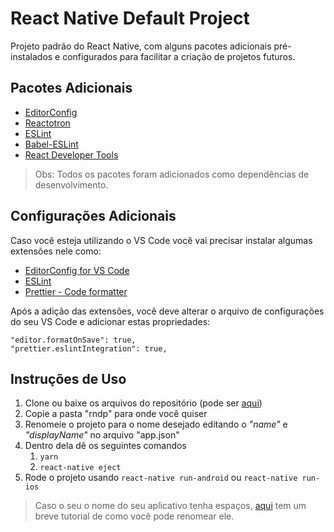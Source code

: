 # React Native Default Project

Projeto padrão do React Native, com alguns pacotes adicionais pré-instalados e configurados para facilitar a criação de projetos futuros.

## Pacotes Adicionais

- [EditorConfig](https://editorconfig.org/)
- [Reactotron](https://github.com/infinitered/reactotron)
- [ESLint](https://eslint.org/)
- [Babel-ESLint](https://github.com/babel/babel-eslint)
- [React Developer Tools](https://github.com/facebook/react-devtools)

> Obs: Todos os pacotes foram adicionados como dependências de desenvolvimento.

## Configurações Adicionais

Caso você esteja utilizando o VS Code você vai precisar instalar algumas extensões nele como:

- [EditorConfig for VS Code](https://marketplace.visualstudio.com/items?itemName=EditorConfig.EditorConfig)
- [ESLint](https://marketplace.visualstudio.com/items?itemName=dbaeumer.vscode-eslint)
- [Prettier - Code formatter](https://marketplace.visualstudio.com/items?itemName=esbenp.prettier-vscode)

Após a adição das extensões, você deve alterar o arquivo de configurações do seu VS Code e adicionar estas propriedades:

    "editor.formatOnSave": true,
    "prettier.eslintIntegration": true,

## Instruções de Uso

1.  Clone ou baixe os arquivos do repositório (pode ser [aqui](https://github.com/costadaniel/react-native-default-project/archive/master.zip))
1.  Copie a pasta "rndp" para onde você quiser
1.  Renomeie o projeto para o nome desejado editando o _"name"_ e _"displayName"_ no arquivo "app.json"
1.  Dentro dela dê os seguintes comandos
    1. `yarn`
    1. `react-native eject`
1.  Rode o projeto usando `react-native run-android` ou `react-native run-ios`

> Caso o seu o nome do seu aplicativo tenha espaços, [aqui](https://stackoverflow.com/questions/38548898/how-to-add-space-in-react-native-application-name) tem um breve tutorial de como você pode renomear ele.
